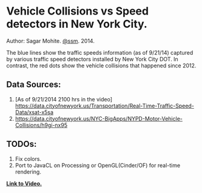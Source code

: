 
Vehicle Collisions vs Speed detectors in New York City.
========================================================
Author: Sagar Mohite. [@ssm](http://twitter.com/ssm). 2014.

The blue lines show the traffic speeds information (as of 9/21/14) 
captured by various traffic speed detectors installed by New York City DOT. 
In contrast, the red dots show the vehicle collisions that happened since 2012.

Data Sources: 
---------------
1. [As of 9/21/2014 2100 hrs in the video] https://data.cityofnewyork.us/Transportation/Real-Time-Traffic-Speed-Data/xsat-x5sa
2. https://data.cityofnewyork.us/NYC-BigApps/NYPD-Motor-Vehicle-Collisions/h9gi-nx95

TODOs:
------
1. Fix colors.
2. Port to JavaCL on Processing or OpenGL(Cinder/OF) for real-time rendering.

**[Link to Video.](https://vimeo.com/106789316)**